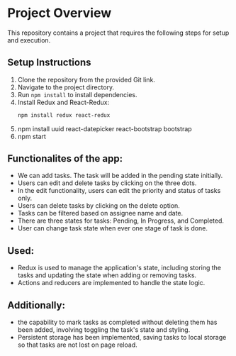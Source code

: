 # Project Overview

This repository contains a project that requires the following steps for setup and execution.

## Setup Instructions

1. Clone the repository from the provided Git link.
2. Navigate to the project directory.
3. Run `npm install` to install dependencies.
4. Install Redux and React-Redux:
   ```bash
   npm install redux react-redux
5. npm install uuid react-datepicker react-bootstrap bootstrap 
6. npm start 

 ## Functionalites of the app:
-  We can add tasks. The task will be added in the pending state initially.
-  Users can edit and delete tasks by clicking on the three dots.
-  In the edit functionality, users can edit the priority and status of tasks only.
-  Users can delete tasks by clicking on the delete option.
-  Tasks can be filtered based on assignee name and date.
-  There are three states for tasks: Pending, In Progress, and Completed.
-  User can change task state when ever one stage of task is done.
  
## Used:
- Redux is used to manage the application's state, including storing the tasks and updating the state when adding or removing tasks.
- Actions and reducers are implemented to handle the state logic.
  
## Additionally:
- the capability to mark tasks as completed without deleting them has been added, involving toggling the task's state and styling.
- Persistent storage has been implemented, saving tasks to local storage so that tasks are not lost on page reload.
